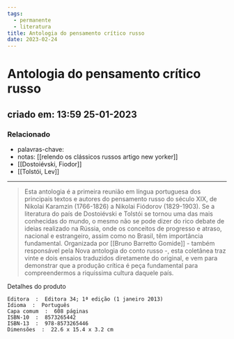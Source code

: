 ```yaml
---
tags:
  - permanente
  - literatura
title: Antologia do pensamento crítico russo
date: 2023-02-24
---
```

# Antologia do pensamento crítico russo
## criado em: 13:59 25-01-2023

### Relacionado
- palavras-chave: 
- notas: [[relendo os clássicos russos artigo new yorker]]
- [[Dostoiévski, Fiodor]]
- [[Tolstói, Lev]]
---
>Esta antologia é a primeira reunião em língua portuguesa dos principais textos e autores do pensamento russo do século XIX, de Nikolai Karamzin (1766-1826) a Nikolai Fiódorov (1829-1903). Se a literatura do país de Dostoiévski e Tolstói se tornou uma das mais conhecidas do mundo, o mesmo não se pode dizer do rico debate de ideias realizado na Rússia, onde os conceitos de progresso e atraso, nacional e estrangeiro, assim como no Brasil, têm importância fundamental. Organizada por [[Bruno Barretto Gomide]] - também responsável pela Nova antologia do conto russo -, esta coletânea traz vinte e dois ensaios traduzidos diretamente do original, e vem para demonstrar que a produção crítica é peça fundamental para compreendermos a riquíssima cultura daquele país.


Detalhes do produto

    Editora ‏ : ‎ Editora 34; 1ª edição (1 janeiro 2013)
    Idioma ‏ : ‎ Português
    Capa comum ‏ : ‎ 608 páginas
    ISBN-10 ‏ : ‎ 8573265442
    ISBN-13 ‏ : ‎ 978-8573265446
    Dimensões ‏ : ‎ 22.6 x 15.4 x 3.2 cm

